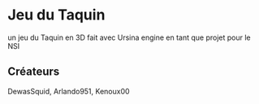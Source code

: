 # Jeu du Taquin
un jeu du Taquin en 3D fait avec Ursina engine en tant que projet pour le NSI

## Créateurs
DewasSquid, Arlando951, Kenoux00